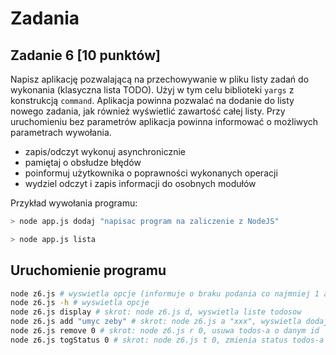 # Zadania

## Zadanie 6 [10 punktów]

Napisz aplikację pozwalającą na przechowywanie w pliku listy zadań do wykonania (klasyczna lista TODO). Użyj w tym celu biblioteki `yargs` z konstrukcją `command`. Aplikacja powinna pozwalać na dodanie do listy nowego zadania, jak również wyświetlić zawartość całej listy. Przy uruchomieniu bez parametrów aplikacja powinna informować o możliwych parametrach wywołania.

- zapis/odczyt wykonuj asynchronicznie
- pamiętaj o obsłudze błędów
- poinformuj użytkownika o poprawności wykonanych operacji
- wydziel odczyt i zapis informacji do osobnych modułów


Przykład wywołania programu:
```bash
> node app.js dodaj "napisac program na zaliczenie z NodeJS"
```

```bash
> node app.js lista
```
## Uruchomienie programu

```bash
node z6.js # wyswietla opcje (informuje o braku podania co najmniej 1 args-a)
node z6.js -h # wyswietla opcje
node z6.js display # skrot: node z6.js d, wyswietla liste todosow
node z6.js add "umyc zeby" # skrot: node z6.js a "xxx", wyswietla dodaje todos-a
node z6.js remove 0 # skrot: node z6.js r 0, usuwa todos-a o danym id
node z6.js togStatus 0 # skrot: node z6.js t 0, zmienia status todos-a o danym id
```
